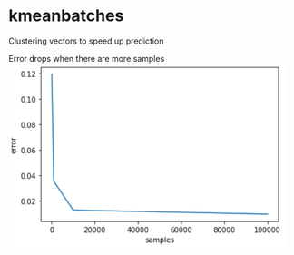# kmeanbatches
Clustering vectors to speed up prediction

Error drops when there are more samples
![alt text](Capture.PNG)
